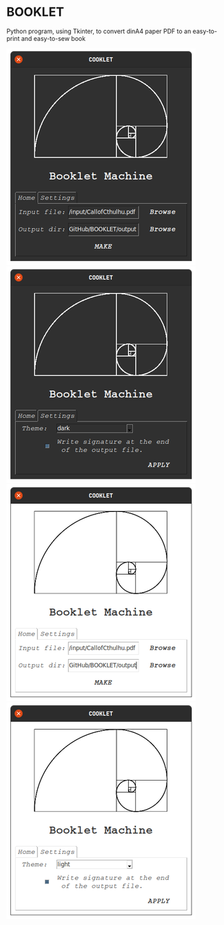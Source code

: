 # BOOKLET

Python program, using Tkinter, to convert dinA4 paper PDF to an easy-to-print and easy-to-sew book

![Home - Dark Theme](./store/booklet_dark_home.png)
![Settings - Dark Theme](./store/booklet_dark_settings.png)
![Home - Light Theme](./store/booklet_light_home.png)
![Settings - Light Theme](./store/booklet_light_settings.png)
